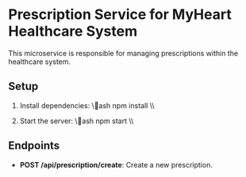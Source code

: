 # Prescription Service for MyHeart Healthcare System

This microservice is responsible for managing prescriptions within the healthcare system.

## Setup

1. Install dependencies:
   \\\ash
   npm install
   \\\

2. Start the server:
   \\\ash
   npm start
   \\\

## Endpoints

- **POST /api/prescription/create**: Create a new prescription.

